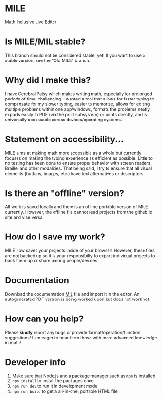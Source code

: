 # MILE

Math Inclusive Live Editor

<!-- Try it out [here](https://jah-on.github.io/MILE/)! -->

# Is MILE/MIL stable?

This branch should not be considered stable, yet! If you want to use a stable version, see the "Old MILE" branch.

# Why did I make this?

I have Cerebral Palsy which makes writing math, especially for prolonged periods of time, challenging. I wanted a tool that allows for faster typing to compensate for my slower typing, easier to memorize, allows for editing multiple problems within one app/windows, formats the problems neatly, exports easily to PDF (via the print subsystem) or prints directly, and is universally accessable across devices/operating systems.

# Statement on accessibility...

MILE aims at making math more accessible as a whole but currently focuses on making the typing experience as efficient as possible. Little to no testing has been done to ensure proper behavior with screen readers, Braille, and other modalities. That being said, I try to ensure that all visual elements (buttons, images, etc.) have text alternatives or descriptors. 

# Is there an "offline" version?

All work is saved locally and there is an offline portable version of MILE currently. However, the offline file cannot read projects from the github.io site and vise versa. 

# How do I save my work?

MILE now saves your projects inside of your browser! However, these files are not backed up so it is your responsibilty to export individual projects to back them up or share among people/devices. 

# Documentation

Download the documentation <a href="https://raw.githubusercontent.com/Jah-On/MILE/main/docs/DOCGEN.mil" download="DOCGEN.mil" target="_blank">MIL</a> file and import it in the editor.
An autogenerated PDF version is being worked upon but does not work yet. 

# How can you help?

Please **kindly** report any bugs or provide format/operation/function suggestions! I am eager to hear form those with more advanced knowledge in math!

# Developer info

1. Make sure that Node.js and a package manager such as `npm` is installed
2. `npm install` to install the packages once
3. `npm run dev` to run it in development mode
4. `npm run build` to get a all-in-one, portable HTML file
